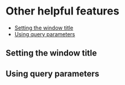 # Other helpful features

- [Setting the window title](#setting-the-window-title)
- [Using query parameters](#using-query-parameters)

## Setting the window title

## Using query parameters
